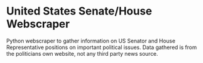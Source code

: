 # United States Senate/House Webscraper
Python webscraper to gather information on US Senator and House Representative positions on important political issues. Data gathered is from the politicians own website, not any third party news source.
